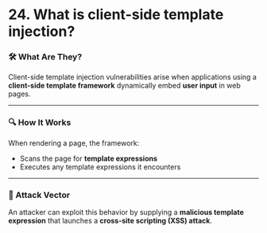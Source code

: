 # 24. What is client-side template injection?

### 🛠️ What Are They?

Client-side template injection vulnerabilities arise when applications using a **client-side template framework** dynamically embed **user input** in web pages.

---

### 🔍 How It Works

When rendering a page, the framework:

- Scans the page for **template expressions**
- Executes any template expressions it encounters

---

### 🚨 Attack Vector

An attacker can exploit this behavior by supplying a **malicious template expression** that launches a **cross-site scripting (XSS) attack**.